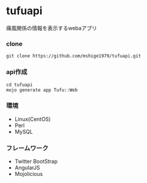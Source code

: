 tufuapi
=======

痛風関係の情報を表示するwebaアプリ


### clone
```
git clone https://github.com/mshige1979/tufuapi.git
```

### api作成
```
cd tufuapi
mojo generate app Tufu::Web
```

### 環境
- Linux(CentOS)
- Perl
- MySQL

### フレームワーク
- Twitter BootStrap
- AngularJS
- Mojolicious

